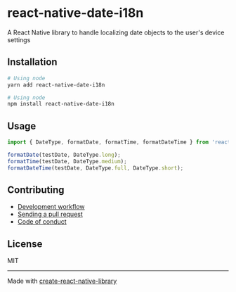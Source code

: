 # react-native-date-i18n

A React Native library to handle localizing date objects to the user's device settings

## Installation


```sh
# Using node
yarn add react-native-date-i18n

# Using node
npm install react-native-date-i18n
```


## Usage


```js
import { DateType, formatDate, formatTime, formatDateTime } from 'react-native-date-i18n';

formatDate(testDate, DateType.long);
formatTime(testDate, DateType.medium);
formatDateTime(testDate, DateType.full, DateType.short);
```


## Contributing

- [Development workflow](CONTRIBUTING.md#development-workflow)
- [Sending a pull request](CONTRIBUTING.md#sending-a-pull-request)
- [Code of conduct](CODE_OF_CONDUCT.md)

## License

MIT

---

Made with [create-react-native-library](https://github.com/callstack/react-native-builder-bob)

